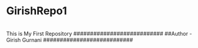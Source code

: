 # GirishRepo1
<br/>
This is My First Repository
###########################
##Author - Girish Gurnani
###########################
